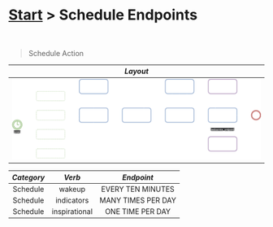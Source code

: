 # [Start](../start.md) > Schedule Endpoints

<br/>

> Schedule Action

|             ***Layout***              |
|:-------------------------------------:|
| ![](../resources/schedule_action.png) |

| ***Category*** |  ***Verb***   |   ***Endpoint***   |
|:--------------:|:-------------:|:------------------:|
|    Schedule    |    wakeup     | EVERY TEN MINUTES  |
|    Schedule    |  indicators   | MANY TIMES PER DAY |
|    Schedule    | inspirational |  ONE TIME PER DAY  |
